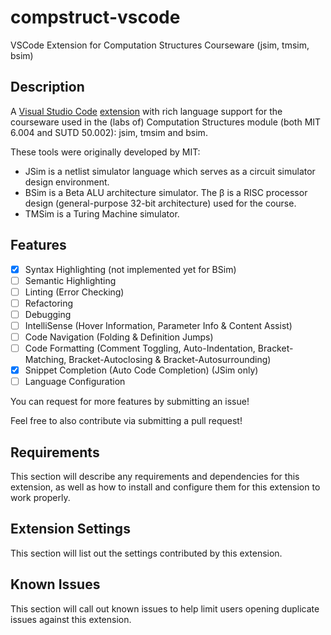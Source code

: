 # compstruct-vscode
VSCode Extension for Computation Structures Courseware (jsim, tmsim, bsim)

## Description

A [Visual Studio Code](https://code.visualstudio.com/) [extension](https://marketplace.visualstudio.com/VSCode) with rich language support for the courseware used in the (labs of) Computation Structures module (both MIT 6.004 and SUTD 50.002): jsim, tmsim and bsim.

These tools were originally developed by MIT:
- JSim is a netlist simulator language which serves as a circuit simulator design environment.
- BSim is a Beta ALU architecture simulator. The β is a RISC processor design (general-purpose 32-bit architecture) used for the course.
- TMSim is a Turing Machine simulator.

## Features
- [x] Syntax Highlighting (not implemented yet for BSim)
- [ ] Semantic Highlighting
- [ ] Linting (Error Checking)
- [ ] Refactoring
- [ ] Debugging
- [ ] IntelliSense (Hover Information, Parameter Info & Content Assist)
- [ ] Code Navigation (Folding & Definition Jumps)
- [ ] Code Formatting (Comment Toggling, Auto-Indentation, Bracket-Matching, Bracket-Autoclosing & Bracket-Autosurrounding)
- [x] Snippet Completion (Auto Code Completion) (JSim only)
- [ ] Language Configuration

You can request for more features by submitting an issue!

Feel free to also contribute via submitting a pull request!

## Requirements

This section will describe any requirements and dependencies for this extension, as well as how to install and configure them for this extension to work properly.

## Extension Settings

This section will list out the settings contributed by this extension.

## Known Issues

This section will call out known issues to help limit users opening duplicate issues against this extension.